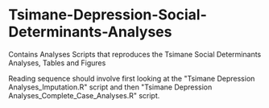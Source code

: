 # Tsimane-Depression-Social-Determinants-Analyses
Contains Analyses Scripts that reproduces the Tsimane Social Determinants Analyses, Tables and Figures


Reading sequence should involve first looking at the "Tsimane Depression Analyses_Imputation.R" script and then "Tsimane Depression Analyses_Complete_Case_Analyses.R" script.
